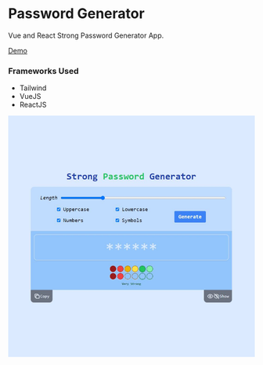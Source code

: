 # Password Generator

Vue and React Strong Password Generator App.

[Demo](index.html)

### Frameworks Used
- Tailwind
- VueJS
- ReactJS

![Sample](sample.jpg)